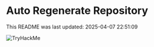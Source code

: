 # Auto Regenerate Repository

This README was last updated: 2025-04-07 22:51:09

 ![TryHackMe](https://tryhackme.com/badge/533634)